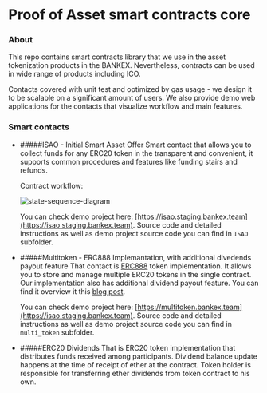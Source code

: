 # Proof of Asset smart contracts core

### About 
This repo contains smart contracts library that we use in the asset tokenization products in the BANKEX.
Nevertheless, contracts can be used in wide range of products including ICO.

Contacts covered with unit test and optimized by gas usage - we design it to be scalable on a significant amount of users.
We also provide demo web applications for the contacts that visualize workflow and main features.

### Smart contacts
- #####ISAO - Initial Smart Asset Offer
  Smart contact that allows you to collect funds for any ERC20 token in the transparent and convenient, it supports common procedures and features like funding stairs and refunds.
  <p>Contract workflow:</p>
  
  ![state-sequence-diagram](https://artall64.github.io/tmp-isao-images/state-sequence-diagram-v2.svg)
  
  You can check demo project here: [https://isao.staging.bankex.team](https://isao.staging.bankex.team).
  Source code and detailed instructions as well as demo project source code you can find in `ISAO` subfolder.
    
- #####Multitoken - ERC888 Implemantation, with additional divedends payout feature
  That contact is [ERC888](https://github.com/ethereum/EIPs/issues/888) token implementation.
  It allows you to store and manage multiple ERC20 tokens in the single contract.
  Our implementation also has additional dividend payout feature.
  You can find it overview it this [blog post](https://blog.bankex.org/dividend-payout-bankex-tests-the-newest-token-standard-erc-888-aff5a1fb14eb).
  
  You can check demo project here: [https://multitoken.bankex.team](https://isao.staging.bankex.team).
  Source code and detailed instructions as well as demo project source code you can find in `multi_token` subfolder.
    
- #####ERC20 Dividends
  That is ERC20 token implementation that distributes funds received among participants.
  Dividend balance update happens at the time of receipt of ether at the contract.
  Token holder is responsible for transferring ether dividends from token contract to his own.
